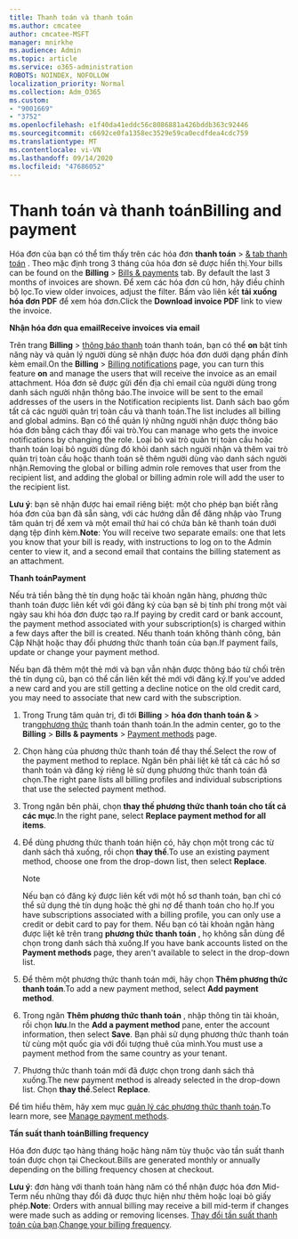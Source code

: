 ```yaml
---
title: Thanh toán và thanh toán
ms.author: cmcatee
author: cmcatee-MSFT
manager: mnirkhe
ms.audience: Admin
ms.topic: article
ms.service: o365-administration
ROBOTS: NOINDEX, NOFOLLOW
localization_priority: Normal
ms.collection: Adm_O365
ms.custom:
- "9001669"
- "3752"
ms.openlocfilehash: e1f40da41eddc56c8086881a426bddb363c92446
ms.sourcegitcommit: c6692ce0fa1358ec3529e59ca0ecdfdea4cdc759
ms.translationtype: MT
ms.contentlocale: vi-VN
ms.lasthandoff: 09/14/2020
ms.locfileid: "47686052"
---
```

# <a name="billing-and-payment"></a><span data-ttu-id="454e0-102">Thanh toán và thanh toán</span><span class="sxs-lookup"><span data-stu-id="454e0-102">Billing and payment</span></span>

<span data-ttu-id="454e0-103">Hóa đơn của bạn có thể tìm thấy trên các hóa đơn **thanh toán**  >  [& tab thanh toán](https://go.microsoft.com/fwlink/p/?linkid=848039) .  Theo mặc định trong 3 tháng của hóa đơn sẽ được hiển thị.</span><span class="sxs-lookup"><span data-stu-id="454e0-103">Your bills can be found on the **Billing** > [Bills & payments](https://go.microsoft.com/fwlink/p/?linkid=848039) tab.  By default the last 3 months of invoices are shown.</span></span>  <span data-ttu-id="454e0-104">Để xem các hóa đơn cũ hơn, hãy điều chỉnh bộ lọc.</span><span class="sxs-lookup"><span data-stu-id="454e0-104">To view older invoices, adjust the filter.</span></span>  <span data-ttu-id="454e0-105">Bấm vào liên kết **tải xuống hóa đơn PDF** để xem hóa đơn.</span><span class="sxs-lookup"><span data-stu-id="454e0-105">Click the **Download invoice PDF** link to view the invoice.</span></span>

<span data-ttu-id="454e0-106">**Nhận hóa đơn qua email**</span><span class="sxs-lookup"><span data-stu-id="454e0-106">**Receive invoices via email**</span></span>

<span data-ttu-id="454e0-107">Trên trang **Billing**  >  [thông báo thanh](https://go.microsoft.com/fwlink/p/?linkid=853212) toán thanh toán, bạn có thể **on** bật tính năng này và quản lý người dùng sẽ nhận được hóa đơn dưới dạng phần đính kèm email.</span><span class="sxs-lookup"><span data-stu-id="454e0-107">On the **Billing** > [Billing notifications](https://go.microsoft.com/fwlink/p/?linkid=853212) page, you can turn this feature **on** and manage the users that will receive the invoice as an email attachment.</span></span> <span data-ttu-id="454e0-108">Hóa đơn sẽ được gửi đến địa chỉ email của người dùng trong danh sách người nhận thông báo.</span><span class="sxs-lookup"><span data-stu-id="454e0-108">The invoice will be sent to the email addresses of the users in the Notification recipients list.</span></span> <span data-ttu-id="454e0-109">Danh sách bao gồm tất cả các người quản trị toàn cầu và thanh toán.</span><span class="sxs-lookup"><span data-stu-id="454e0-109">The list includes all billing and global admins.</span></span>  <span data-ttu-id="454e0-110">Bạn có thể quản lý những người nhận được thông báo hóa đơn bằng cách thay đổi vai trò.</span><span class="sxs-lookup"><span data-stu-id="454e0-110">You can manage who gets the invoice notifications by changing the role.</span></span>  <span data-ttu-id="454e0-111">Loại bỏ vai trò quản trị toàn cầu hoặc thanh toán loại bỏ người dùng đó khỏi danh sách người nhận và thêm vai trò quản trị toàn cầu hoặc thanh toán sẽ thêm người dùng vào danh sách người nhận.</span><span class="sxs-lookup"><span data-stu-id="454e0-111">Removing the global or billing admin role removes that user from the recipient list, and adding the global or billing admin role will add the user to the recipient list.</span></span>

<span data-ttu-id="454e0-112">**Lưu ý**: bạn sẽ nhận được hai email riêng biệt: một cho phép bạn biết rằng hóa đơn của bạn đã sẵn sàng, với các hướng dẫn để đăng nhập vào Trung tâm quản trị để xem và một email thứ hai có chứa bản kê thanh toán dưới dạng tệp đính kèm.</span><span class="sxs-lookup"><span data-stu-id="454e0-112">**Note**: You will receive two separate emails: one that lets you know that your bill is ready, with instructions to log on to the Admin center to view it, and a second email that contains the billing statement as an attachment.</span></span>

<span data-ttu-id="454e0-113">**Thanh toán**</span><span class="sxs-lookup"><span data-stu-id="454e0-113">**Payment**</span></span>

<span data-ttu-id="454e0-114">Nếu trả tiền bằng thẻ tín dụng hoặc tài khoản ngân hàng, phương thức thanh toán được liên kết với gói đăng ký của bạn sẽ bị tính phí trong một vài ngày sau khi hóa đơn được tạo ra.</span><span class="sxs-lookup"><span data-stu-id="454e0-114">If paying by credit card or bank account, the payment method associated with your subscription(s) is charged within a few days after the bill is created.</span></span> <span data-ttu-id="454e0-115">Nếu thanh toán không thành công, bản Cập Nhật hoặc thay đổi phương thức thanh toán của bạn.</span><span class="sxs-lookup"><span data-stu-id="454e0-115">If payment fails, update or change your payment method.</span></span>

<span data-ttu-id="454e0-116">Nếu bạn đã thêm một thẻ mới và bạn vẫn nhận được thông báo từ chối trên thẻ tín dụng cũ, bạn có thể cần liên kết thẻ mới với đăng ký.</span><span class="sxs-lookup"><span data-stu-id="454e0-116">If you've added a new card and you are still getting a decline notice on the old credit card, you may need to associate that new card with the subscription.</span></span>

1. <span data-ttu-id="454e0-117">Trong Trung tâm quản trị, đi tới **Billing**  >  **hóa đơn thanh toán &**  >  trang[phương thức](https://go.microsoft.com/fwlink/p/?linkid=2018806) thanh toán thanh toán.</span><span class="sxs-lookup"><span data-stu-id="454e0-117">In the admin center, go to the **Billing** > **Bills & payments** > [Payment methods](https://go.microsoft.com/fwlink/p/?linkid=2018806) page.</span></span>

2. <span data-ttu-id="454e0-118">Chọn hàng của phương thức thanh toán để thay thế.</span><span class="sxs-lookup"><span data-stu-id="454e0-118">Select the row of the payment method to replace.</span></span> <span data-ttu-id="454e0-119">Ngăn bên phải liệt kê tất cả các hồ sơ thanh toán và đăng ký riêng lẻ sử dụng phương thức thanh toán đã chọn.</span><span class="sxs-lookup"><span data-stu-id="454e0-119">The right pane lists all billing profiles and individual subscriptions that use the selected payment method.</span></span>

3. <span data-ttu-id="454e0-120">Trong ngăn bên phải, chọn **thay thế phương thức thanh toán cho tất cả các mục**.</span><span class="sxs-lookup"><span data-stu-id="454e0-120">In the right pane, select **Replace payment method for all items**.</span></span>

4. <span data-ttu-id="454e0-121">Để dùng phương thức thanh toán hiện có, hãy chọn một trong các từ danh sách thả xuống, rồi chọn **thay thế**.</span><span class="sxs-lookup"><span data-stu-id="454e0-121">To use an existing payment method, choose one from the drop-down list, then select **Replace**.</span></span>

    > [!NOTE]
    > <span data-ttu-id="454e0-122">Nếu bạn có đăng ký được liên kết với một hồ sơ thanh toán, bạn chỉ có thể sử dụng thẻ tín dụng hoặc thẻ ghi nợ để thanh toán cho họ.</span><span class="sxs-lookup"><span data-stu-id="454e0-122">If you have subscriptions associated with a billing profile, you can only use a credit or debit card to pay for them.</span></span> <span data-ttu-id="454e0-123">Nếu bạn có tài khoản ngân hàng được liệt kê trên trang **phương thức thanh toán** , họ không sẵn dùng để chọn trong danh sách thả xuống.</span><span class="sxs-lookup"><span data-stu-id="454e0-123">If you have bank accounts listed on the **Payment methods** page, they aren't available to select in the drop-down list.</span></span>

5. <span data-ttu-id="454e0-124">Để thêm một phương thức thanh toán mới, hãy chọn **Thêm phương thức thanh toán**.</span><span class="sxs-lookup"><span data-stu-id="454e0-124">To add a new payment method, select **Add payment method**.</span></span>

6. <span data-ttu-id="454e0-125">Trong ngăn **Thêm phương thức thanh toán** , nhập thông tin tài khoản, rồi chọn **lưu**.</span><span class="sxs-lookup"><span data-stu-id="454e0-125">In the **Add a payment method** pane, enter the account information, then select **Save**.</span></span> <span data-ttu-id="454e0-126">Bạn phải sử dụng phương thức thanh toán từ cùng một quốc gia với đối tượng thuê của mình.</span><span class="sxs-lookup"><span data-stu-id="454e0-126">You must use a payment method from the same country as your tenant.</span></span>

7. <span data-ttu-id="454e0-127">Phương thức thanh toán mới đã được chọn trong danh sách thả xuống.</span><span class="sxs-lookup"><span data-stu-id="454e0-127">The new payment method is already selected in the drop-down list.</span></span> <span data-ttu-id="454e0-128">Chọn **thay thế**.</span><span class="sxs-lookup"><span data-stu-id="454e0-128">Select **Replace**.</span></span>

<span data-ttu-id="454e0-129">Để tìm hiểu thêm, hãy xem mục [quản lý các phương thức thanh toán](https://docs.microsoft.com/microsoft-365/commerce/billing-and-payments/manage-payment-methods).</span><span class="sxs-lookup"><span data-stu-id="454e0-129">To learn more, see [Manage payment methods](https://docs.microsoft.com/microsoft-365/commerce/billing-and-payments/manage-payment-methods).</span></span>

<span data-ttu-id="454e0-130">**Tần suất thanh toán**</span><span class="sxs-lookup"><span data-stu-id="454e0-130">**Billing frequency**</span></span>

<span data-ttu-id="454e0-131">Hóa đơn được tạo hàng tháng hoặc hàng năm tùy thuộc vào tần suất thanh toán được chọn tại Checkout.</span><span class="sxs-lookup"><span data-stu-id="454e0-131">Bills are generated monthly or annually depending on the billing frequency chosen at checkout.</span></span>  

<span data-ttu-id="454e0-132">**Lưu ý**: đơn hàng với thanh toán hàng năm có thể nhận được hóa đơn Mid-Term nếu những thay đổi đã được thực hiện như thêm hoặc loại bỏ giấy phép.</span><span class="sxs-lookup"><span data-stu-id="454e0-132">**Note**: Orders with annual billing may receive a bill mid-term if changes were made such as adding or removing licenses.</span></span> <span data-ttu-id="454e0-133">[Thay đổi tần suất thanh toán của bạn](https://docs.microsoft.com/microsoft-365/commerce/billing-and-payments/change-payment-frequency).</span><span class="sxs-lookup"><span data-stu-id="454e0-133">[Change your billing frequency](https://docs.microsoft.com/microsoft-365/commerce/billing-and-payments/change-payment-frequency).</span></span>
